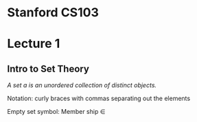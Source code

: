 # Stanford CS103

# Lecture 1
## Intro to Set Theory
*A set a is an unordered collection of distinct objects.*

Notation: curly braces with commas separating out the elements

Empty set symbol: 
Member ship $\in$
